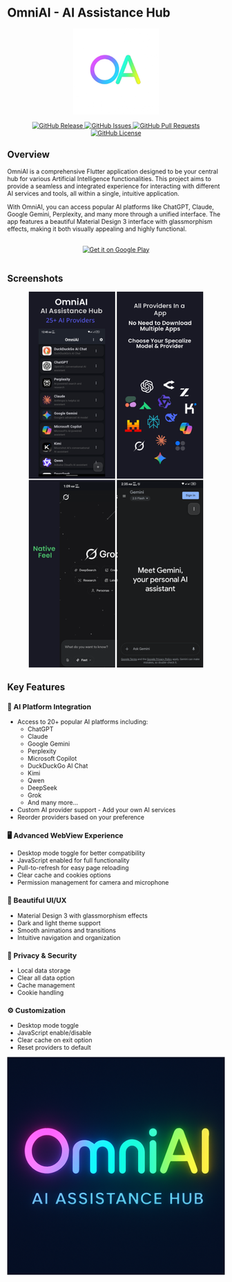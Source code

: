 # OmniAI - AI Assistance Hub

<p align="center">
  <img src="assets/icon.png" alt="OmniAI Logo" width="200">
</p>


<p align="center">
  <a href="https://github.com/EHMilon/omniai/releases">
    <img src="https://img.shields.io/github/v/release/your-username/omniai?style=flat-square" alt="GitHub Release">
  </a>
  <a href="https://github.com/EHMilon/omniai/issues">
    <img src="https://img.shields.io/github/issues/your-username/omniai?style=flat-square" alt="GitHub Issues">
  </a>
  <a href="https://github.com/EHMilon/omniai/pulls">
    <img src="https://img.shields.io/github/issues-pr/your-username/omniai?style=flat-square" alt="GitHub Pull Requests">
  </a>
  <a href="https://github.com/EHMilon/omniai/blob/main/LICENSE">
    <img src="https://img.shields.io/github/license/your-username/omniai?style=flat-square" alt="GitHub License">
  </a>
</p>

## Overview

OmniAI is a comprehensive Flutter application designed to be your central hub for various Artificial Intelligence functionalities. This project aims to provide a seamless and integrated experience for interacting with different AI services and tools, all within a single, intuitive application.

With OmniAI, you can access popular AI platforms like ChatGPT, Claude, Google Gemini, Perplexity, and many more through a unified interface. The app features a beautiful Material Design 3 interface with glassmorphism effects, making it both visually appealing and highly functional.

<br>
<div align="center">
  <a href="https://play.google.com/store/apps/details?id=com.ai.omniai">
    <img src="GetItOnGooglePlay_Badge_Web_color_Bangla.png" alt="Get it on Google Play">
  </a>
</div>
<br>

## Screenshots

<p align="center">
  <img src="assets/1.png" width="200" alt="Home Screen">
  <img src="assets/2.png" width="200" alt="Settings Screen">
  <img src="assets/3.png" width="200" alt="WebView Screen">
  <img src="assets/4.png" width="200" alt="WebView Screen">
</p>


## Key Features

### 🤖 AI Platform Integration
- Access to 20+ popular AI platforms including:
  - ChatGPT
  - Claude
  - Google Gemini
  - Perplexity
  - Microsoft Copilot
  - DuckDuckGo AI Chat
  - Kimi
  - Qwen
  - DeepSeek
  - Grok
  - And many more...
- Custom AI provider support - Add your own AI services
- Reorder providers based on your preference

### 🖥️ Advanced WebView Experience
- Desktop mode toggle for better compatibility
- JavaScript enabled for full functionality
- Pull-to-refresh for easy page reloading
- Clear cache and cookies options
- Permission management for camera and microphone

### 🎨 Beautiful UI/UX
- Material Design 3 with glassmorphism effects
- Dark and light theme support
- Smooth animations and transitions
- Intuitive navigation and organization

### 🔐 Privacy & Security
- Local data storage
- Clear all data option
- Cache management
- Cookie handling

### ⚙️ Customization
- Desktop mode toggle
- JavaScript enable/disable
- Clear cache on exit option
- Reset providers to default


<p align="center">
  <img src="assets/omniai.png" alt="ominiai" width="800">
</p>
